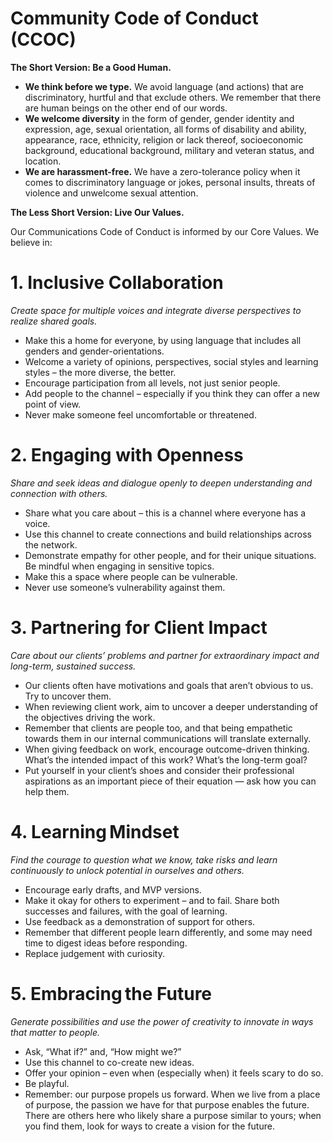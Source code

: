 # Community Code of Conduct (CCOC)

**The Short Version: Be a Good Human.** 

* **We think before we type.** We avoid language (and actions) that are discriminatory, hurtful and that exclude others. We remember that there are human beings on the other end of our words.  
* **We welcome diversity** in the form of gender, gender identity and expression, age, sexual orientation, all forms of disability and ability, appearance, race, ethnicity, religion or lack thereof, socioeconomic background, educational background, military and veteran status, and location.
* **We are harassment-free.** We have a zero-tolerance policy when it comes to discriminatory language or jokes, personal insults, threats of violence and unwelcome sexual attention.

**The Less Short Version: Live Our Values.** 

Our Communications Code of Conduct is informed by our Core Values. We believe in:  

# 1. Inclusive Collaboration  

_Create space for multiple voices and integrate diverse perspectives to realize shared goals._

* Make this a home for everyone, by using language that includes all genders and gender-orientations.  
* Welcome a variety of opinions, perspectives, social styles and learning styles – the more diverse, the better.  
* Encourage participation from all levels, not just senior people.  
* Add people to the channel – especially if you think they can offer a new point of view. 
* Never make someone feel uncomfortable or threatened. 

# 2. Engaging with Openness 

_Share and seek ideas and dialogue openly to deepen understanding and connection with others._

* Share what you care about – this is a channel where everyone has a voice.  
* Use this channel to create connections and build relationships across the network. 
* Demonstrate empathy for other people, and for their unique situations. Be mindful when engaging in sensitive topics. 
* Make this a space where people can be vulnerable.  
* Never use someone’s vulnerability against them. 

# 3. Partnering for Client Impact 

_Care about our clients’ problems and partner for extraordinary impact and long-term, sustained success._ 

* Our clients often have motivations and goals that aren’t obvious to us. Try to uncover them. 
* When reviewing client work, aim to uncover a deeper understanding of the objectives driving the work. 
* Remember that clients are people too, and that being empathetic towards them in our internal communications will translate externally. 
* When giving feedback on work, encourage outcome-driven thinking. What’s the intended impact of this work? What’s the long-term goal?  
* Put yourself in your client’s shoes and consider their professional aspirations as an important piece of their equation — ask how you can help them. 

# 4. Learning Mindset 

_Find the courage to question what we know, take risks and learn continuously to unlock potential in ourselves and others._ 

* Encourage early drafts, and MVP versions. 
* Make it okay for others to experiment – and to fail. Share both successes and failures, with the goal of learning. 
* Use feedback as a demonstration of support for others.  
* Remember that different people learn differently, and some may need time to digest ideas before responding. 
* Replace judgement with curiosity.  

# 5. Embracing the Future 

_Generate possibilities and use the power of creativity to innovate in ways that matter to people._ 

* Ask, “What if?” and, “How might we?” 
* Use this channel to co-create new ideas. 
* Offer your opinion – even when (especially when) it feels scary to do so. 
* Be playful.  
* Remember: our purpose propels us forward. When we live from a place of purpose, the passion we have for that purpose enables the future. There are others here who likely share a purpose similar to yours; when you find them, look for ways to create a vision for the future. 
